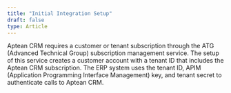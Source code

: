 ```yaml
---
title: "Initial Integration Setup"
draft: false
type: Article
---
```





Aptean CRM requires a customer or tenant subscription through the ATG (Advanced Technical Group) subscription management service. 
The setup of this service creates a customer account with a tenant ID that includes the Aptean CRM subscription. 
The ERP system uses the tenant ID, APIM (Application Programming Interface Management) key, and tenant secret to authenticate calls to Aptean CRM.